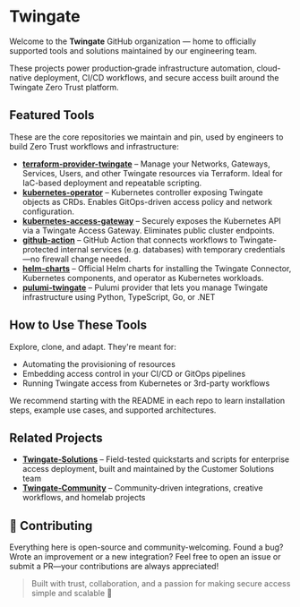 # Twingate

Welcome to the **Twingate** GitHub organization — home to officially supported tools and solutions maintained by our engineering team.

These projects power production‑grade infrastructure automation, cloud-native deployment, CI/CD workflows, and secure access built around the Twingate Zero Trust platform.

## Featured Tools

These are the core repositories we maintain and pin, used by engineers to build Zero Trust workflows and infrastructure:

- **[terraform-provider-twingate](https://github.com/Twingate/terraform-provider-twingate)** – Manage your Networks, Gateways, Services, Users, and other Twingate resources via Terraform. Ideal for IaC-based deployment and repeatable scripting.
- **[kubernetes-operator](https://github.com/Twingate/kubernetes-operator)** – Kubernetes controller exposing Twingate objects as CRDs. Enables GitOps-driven access policy and network configuration.
- **[kubernetes-access-gateway](https://github.com/Twingate/kubernetes-access-gateway)** – Securely exposes the Kubernetes API via a Twingate Access Gateway. Eliminates public cluster endpoints.
- **[github-action](https://github.com/Twingate/github-action)** – GitHub Action that connects workflows to Twingate-protected internal services (e.g. databases) with temporary credentials—no firewall change needed.
- **[helm-charts](https://github.com/Twingate/helm-charts)** – Official Helm charts for installing the Twingate Connector, Kubernetes components, and operator as Kubernetes workloads.
- **[pulumi-twingate](https://github.com/Twingate/pulumi-twingate)** – Pulumi provider that lets you manage Twingate infrastructure using Python, TypeScript, Go, or .NET

## How to Use These Tools

Explore, clone, and adapt. They're meant for:

- Automating the provisioning of resources
- Embedding access control in your CI/CD or GitOps pipelines
- Running Twingate access from Kubernetes or 3rd-party workflows

We recommend starting with the README in each repo to learn installation steps, example use cases, and supported architectures.

## Related Projects

- **[Twingate‑Solutions](https://github.com/twingate-solutions)** – Field-tested quickstarts and scripts for enterprise access deployment, built and maintained by the Customer Solutions team
- **[Twingate‑Community](https://github.com/twingate-community)** – Community‑driven integrations, creative workflows, and homelab projects

## 🤝 Contributing

Everything here is open-source and community-welcoming. Found a bug? Wrote an improvement or a new integration? Feel free to open an issue or submit a PR—your contributions are always appreciated!

> Built with trust, collaboration, and a passion for making secure access simple and scalable 🔐
